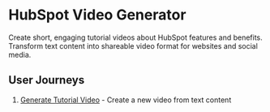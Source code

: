 # HubSpot Video Generator

Create short, engaging tutorial videos about HubSpot features and benefits. Transform text content into shareable video format for websites and social media.

## User Journeys

1. [Generate Tutorial Video](docs/journeys/generate-tutorial-video.md) - Create a new video from text content